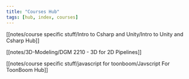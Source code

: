 ```yaml
---
title: "Courses Hub"
tags: [hub, index, courses]
---
```


[[notes/course specific stuff/Intro to Csharp and Unity/Intro to Unity and Csharp Hub]]

[[notes/3D-Modeling/DGM 2210 - 3D for 2D Pipelines]]

[[notes/course specific stuff/javascript for toonboom/Javscript For ToonBoom Hub]]

